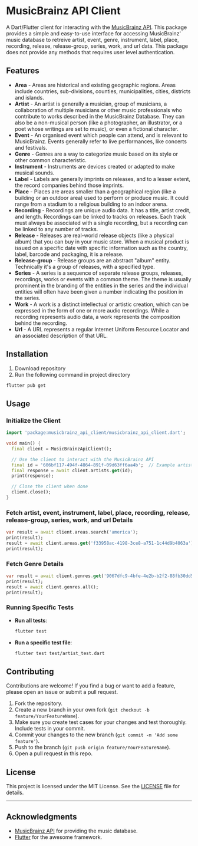 # MusicBrainz API Client

A Dart/Flutter client for interacting with the [MusicBrainz API](https://musicbrainz.org/doc/MusicBrainz_API). This package provides a simple and easy-to-use interface for accessing MusicBrainz' music database to retreive artist, event, genre, instrument, label, place, recording, release, release-group, series, work, and url data. This package does not provide any methods that requires user level authentication.

## Features

 - **Area** - Areas are historical and existing geographic regions. Areas include countries, sub-divisions, counties, municipalities, cities, districts and islands.
 - **Artist** - An artist is generally a musician, group of musicians, a collaboration of multiple musicians or other music professionals who contribute to works described in the MusicBrainz Database. They can also be a non-musical person (like a photographer, an illustrator, or a poet whose writings are set to music), or even a fictional character.
 - **Event** - An organised event which people can attend, and is relevant to MusicBrainz. Events generally refer to live performances, like concerts and festivals.
 - **Genre** - Genres are a way to categorize music based on its style or other common characteristic.
 - **Instrument** - Instruments are devices created or adapted to make musical sounds.
 - **Label** - Labels are generally imprints on releases, and to a lesser extent, the record companies behind those imprints.
 - **Place** - Places are areas smaller than a geographical region (like a building or an outdoor area) used to perform or produce music. It could range from a stadium to a religious building to an indoor arena.
 - **Recording** - Recordings are unique audio data. It has a title, artist credit, and length. Recordings can be linked to tracks on releases. Each track must always be associated with a single recording, but a recording can be linked to any number of tracks.
 - **Release** - Releases are real-world release objects (like a physical album) that you can buy in your music store. When a musical product is issued on a specific date with specific information such as the country, label, barcode and packaging, it is a release.
 - **Release-group** - Release groups are an abstract "album" entity. Technically it's a group of releases, with a specified type.
 - **Series** - A series is a sequence of separate release groups, releases, recordings, works or events with a common theme. The theme is usually prominent in the branding of the entities in the series and the individual entities will often have been given a number indicating the position in the series.
 - **Work** - A work is a distinct intellectual or artistic creation, which can be expressed in the form of one or more audio recordings. While a recording represents audio data, a work represents the composition behind the recording.
 - **Url** - A URL represents a regular Internet Uniform Resource Locator and an associated description of that URL.

## Installation

1. Download repository
2. Run the following command in project directory

```bash
flutter pub get
```

## Usage

### Initialize the Client

```dart
import 'package:musicbrainz_api_client/musicbrainz_api_client.dart';

void main() {
  final client = MusicBrainzApiClient();

  // Use the client to interact with the MusicBrainz API
  final id = '606bf117-494f-4864-891f-09d63ff6aa4b';  // Example artist ID
  final response = await client.artists.get(id);
  print(response);

  // Close the client when done
  client.close();
}
```

### Fetch artist, event, instrument, label, place, recording, release, release-group, series, work, and url Details

```dart
var result = await client.areas.search('america');
print(result);
result = await client.areas.get('f33958ac-4198-3ce8-a751-1c44d9b4063a');
print(result);
```

### Fetch Genre Details

```dart
var result = await client.genres.get('9067dfc9-4bfe-4e2b-b2f2-88fb30dd5c46');
print(result);
result = await client.genres.all();
print(result);
```

### Running Specific Tests

- **Run all tests**:
  ```bash
  flutter test
  ```

- **Run a specific test file**:
  ```bash
  flutter test test/artist_test.dart
  ```

## Contributing

Contributions are welcome! If you find a bug or want to add a feature, please open an issue or submit a pull request.

1. Fork the repository.
2. Create a new branch in your own fork (`git checkout -b feature/YourFeatureName`).
3. Make sure you create test cases for your changes and test thoroughly. Include tests in your commit.
4. Commit your changes to the new branch (`git commit -m 'Add some feature'`).
5. Push to the branch (`git push origin feature/YourFeatureName`).
6. Open a pull request in this repo.

## License

This project is licensed under the MIT License. See the [LICENSE](LICENSE) file for details.

---

## Acknowledgments

- [MusicBrainz API](https://musicbrainz.org/doc/MusicBrainz_API) for providing the music database.
- [Flutter](https://flutter.dev/) for the awesome framework.